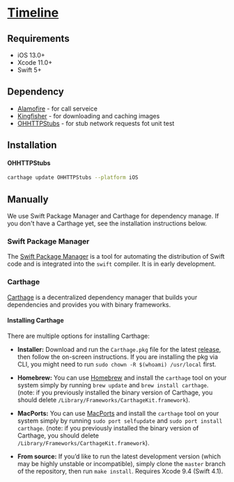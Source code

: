 # [Timeline](https://github.com/Top-Pattarapol/timeline)

## Requirements
 - iOS 13.0+
 - Xcode 11.0+
 - Swift 5+
 
## Dependency
 - [Alamofire](https://github.com/Alamofire/Alamofire) -  for call serveice
 - [Kingfisher](https://github.com/onevcat/Kingfisher) - for downloading and caching images
 - [OHHTTPStubs](https://github.com/AliSoftware/OHHTTPStubs) - for stub network requests fot unit test

## Installation

#### OHHTTPStubs
```sh
carthage update OHHTTPStubs --platform iOS
```

## Manually

We use Swift Package Manager and Carthage for dependency manage. If you don't have a Carthage yet, see the installation instructions below.

### Swift Package Manager

The [Swift Package Manager](https://swift.org/package-manager/) is a tool for automating the distribution of Swift code and is integrated into the `swift` compiler. It is in early development.

### Carthage

[Carthage](https://github.com/Carthage/Carthage) is a decentralized dependency manager that builds your dependencies and provides you with binary frameworks.

#### Installing Carthage
There are multiple options for installing Carthage:
* **Installer:** Download and run the `Carthage.pkg` file for the latest [release](https://github.com/Carthage/Carthage/releases), then follow the on-screen instructions. If you are installing the pkg via CLI, you might need to run `sudo chown -R $(whoami) /usr/local` first.

* **Homebrew:** You can use [Homebrew](http://brew.sh) and install the `carthage` tool on your system simply by running `brew update` and `brew install carthage`. (note: if you previously installed the binary version of Carthage, you should delete `/Library/Frameworks/CarthageKit.framework`).

* **MacPorts:** You can use [MacPorts](https://www.macports.org/) and install the `carthage` tool on your system simply by running `sudo port selfupdate` and `sudo port install carthage`. (note: if you previously installed the binary version of Carthage, you should delete `/Library/Frameworks/CarthageKit.framework`).

* **From source:** If you’d like to run the latest development version (which may be highly unstable or incompatible), simply clone the `master` branch of the repository, then run `make install`. Requires Xcode 9.4 (Swift 4.1).


